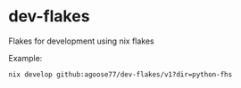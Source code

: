 # dev-flakes
Flakes for development using nix flakes

Example:
```shell
nix develop github:agoose77/dev-flakes/v1?dir=python-fhs
```

